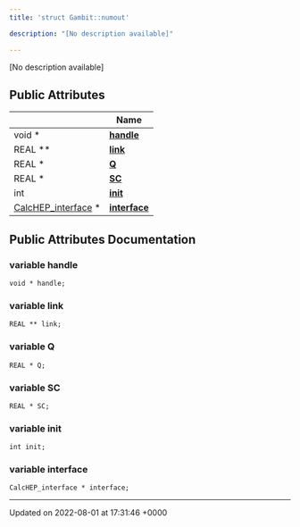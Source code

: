 ```yaml
---
title: 'struct Gambit::numout'

description: "[No description available]"

---
```









[No description available]

## Public Attributes

|                | Name           |
| -------------- | -------------- |
| void * | **[handle](/documentation/code/gambit_sphinxclasses/structgambit_1_1numout/#variable-handle)**  |
| REAL ** | **[link](/documentation/code/gambit_sphinxclasses/structgambit_1_1numout/#variable-link)**  |
| REAL * | **[Q](/documentation/code/gambit_sphinxclasses/structgambit_1_1numout/#variable-q)**  |
| REAL * | **[SC](/documentation/code/gambit_sphinxclasses/structgambit_1_1numout/#variable-sc)**  |
| int | **[init](/documentation/code/gambit_sphinxclasses/structgambit_1_1numout/#variable-init)**  |
| [CalcHEP_interface](/documentation/code/gambit_sphinxclasses/structgambit_1_1calchep__interface/) * | **[interface](/documentation/code/gambit_sphinxclasses/structgambit_1_1numout/#variable-interface)**  |

## Public Attributes Documentation

### variable handle

```
void * handle;
```


### variable link

```
REAL ** link;
```


### variable Q

```
REAL * Q;
```


### variable SC

```
REAL * SC;
```


### variable init

```
int init;
```


### variable interface

```
CalcHEP_interface * interface;
```


-------------------------------

Updated on 2022-08-01 at 17:31:46 +0000